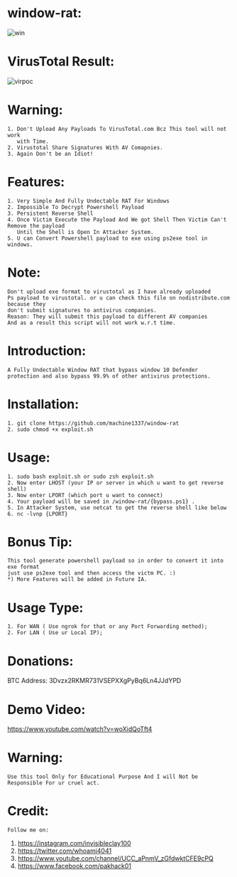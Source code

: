 # window-rat:
    
![win](https://user-images.githubusercontent.com/82051128/128230413-c5addd4f-526b-4055-b40d-08c3680d6d80.png)

# VirusTotal Result:
![virpoc](https://user-images.githubusercontent.com/82051128/123906509-bf6add80-d98d-11eb-81aa-d97ceda5bc86.PNG)

# Warning:
    1. Don't Upload Any Payloads To VirusTotal.com Bcz This tool will not work
       with Time.
    2. Virustotal Share Signatures With AV Comapnies.
    3. Again Don't be an Idiot!

# Features:
    1. Very Simple And Fully Undectable RAT For Windows
    2. Impossible To Decrypt Powershell Payload
    3. Persistent Reverse Shell
    4. Once Victim Execute the Payload And We got Shell Then Victim Can't Remove the payload
       Until the Shell is Open In Attacker System.
    5. U can Convert Powershell payload to exe using ps2exe tool in windows.
    
# Note:
    Don't upload exe format to virustotal as I have already uploaded
    Ps payload to virustotal. or u can check this file on nodistribute.com because they
    don't submit signatures to antivirus companies.
    Reason: They will submit this payload to different AV companies
    And as a result this script will not work w.r.t time.

# Introduction:
    A Fully Undectable Window RAT that bypass window 10 Defender protection and also bypass 99.9% of other antivirus protections.
    
# Installation:
    1. git clone https://github.com/machine1337/window-rat
    2. sudo chmod +x exploit.sh
    
# Usage:
    1. sudo bash exploit.sh or sudo zsh exploit.sh
    2. Now enter LHOST (your IP or server in which u want to get reverse shell)
    3. Now enter LPORT (which port u want to connect)
    4. Your payload will be saved in /window-rat/{bypass.ps1} .
    5. In Attacker System, use netcat to get the reverse shell like below
    6. nc -lvnp {LPORT}
    
# Bonus Tip:
    This tool generate powershell payload so in order to convert it into exe format
    just use ps2exe tool and then access the victm PC. :)
    *) More Features will be added in Future IA.
    
# Usage Type:
    1. For WAN ( Use ngrok for that or any Port Forwarding method);
    2. For LAN ( Use ur Local IP);
    
# Donations:
   BTC Address:  3Dvzx2RKMR731VSEPXXgPyBq6Ln4JJdYPD
   
# Demo Video:
https://www.youtube.com/watch?v=woXidQoTft4

# Warning:
    Use this tool Only for Educational Purpose And I will Not be Responsible For ur cruel act.
    
    
# Credit:
    Follow me on:
1. https://instagram.com/invisibleclay100
2. https://twitter.com/whoami4041
3. https://www.youtube.com/channel/UCC_aPnmV_zGfdwktCFE9cPQ
4. https://www.facebook.com/pakhack01
     
